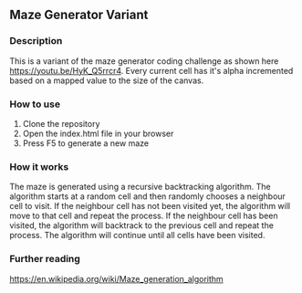 ## Maze Generator Variant
### Description
This is a variant of the maze generator coding challenge as shown here https://youtu.be/HyK_Q5rrcr4. 
Every current cell has it's alpha incremented based on a mapped value to the size of the canvas.
### How to use
1. Clone the repository
2. Open the index.html file in your browser
3. Press F5 to generate a new maze
### How it works
The maze is generated using a recursive backtracking algorithm. The algorithm starts at a random cell and then randomly chooses a neighbour cell to visit. If the neighbour cell has not been visited yet, the algorithm will move to that cell and repeat the process. If the neighbour cell has been visited, the algorithm will backtrack to the previous cell and repeat the process. The algorithm will continue until all cells have been visited.
### Further reading
https://en.wikipedia.org/wiki/Maze_generation_algorithm







